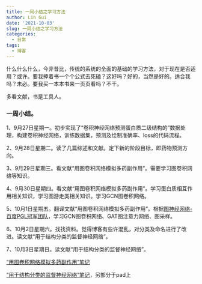 ```yaml
---
title: 一周小结之学习方法
author: Lin Gui
date: '2021-10-03'
slug: 一周小结之学习方法
categories:
  - 日常
tags:
  - 博客
---
```


什么什么什么，今非昔比，传统的系统的全面的基础的学习方法，对于现在是否适用？或许。要我捧着书一个个公式去死磕？这好吗？好的，当然是好的。适合我吗？未必。要我买一本本书来一页页看吗？不干。

多看文献，书是工具人。

### 一周小结。

1、9月27日星期一。初步实现了“卷积神经网络预测蛋白质二级结构的”数据处理，构建卷积神经网络，训练数据集，预测及绘制准确率、loss的代码流程。

2、9月28日星期二。读了几篇综述和文献。定下新的阶段目标，即药物预测方向。

3、9月29日星期三。看文献“用图卷积网络模拟多药副作用”。需要学习图卷积网络等知识。

4、9月30日星期四。看文献“用图卷积网络模拟多药副作用”。学习蛋白质相互作用相关知识，学习图游走类相关知识。学习GCN图卷积网络。

5、10月1日星期五。翻译文献“用图卷积网络模拟多药副作用”。根据[图神经网络-百度PGL冠军团队](https://www.bilibili.com/video/BV1rf4y1v7cU?p=8&spm_id_from=pageDriver)，学习GCN图卷积网络、GAT图注意力网络、图采样。

6、10月2日星期六。找找资料。觉得博客有些许混乱，对分类及命名进行了改进。读文献“用于结构分类的监督神经网络”。

7、10月3日星期日。读文献“用于结构分类的监督神经网络”。

[“用图卷积网络模拟多药副作用”笔记](/note/2021/09/29/笔记-用图卷积网络模拟多药副作用/)

[“用于结构分类的监督神经网络”笔记](/note/2021/10/03/笔记-用于结构分类的监督神经网络/)，另部分于pad上
